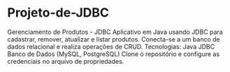 # Projeto-de-JDBC
Gerenciamento de Produtos - JDBC Aplicativo em Java usando JDBC para cadastrar, remover, atualizar e listar produtos. Conecta-se a um banco de dados relacional e realiza operações de CRUD.  Tecnologias: Java JDBC Banco de Dados (MySQL, PostgreSQL) Clone o repositório e configure as credenciais no arquivo de propriedades.

